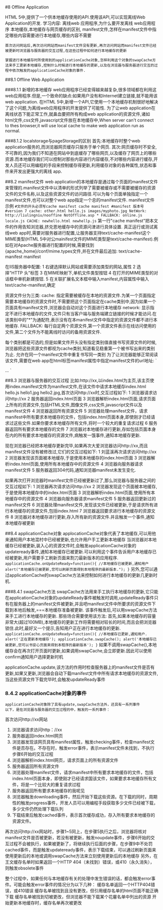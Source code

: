 #8 Offline Application

HTML 5中,提供了一个供本地缓存使用的API.使用该API,可以实现离线Web Application的开发.
学习内容:
	离线web 应用程序,为什么要开发离线 web应用程序
	本地缓存,本地缓存与网页缓存的区别,
	manifest文件,怎样在manifest文件中指定哪些内容需要进行本地缓存,哪些内容不需要

	首次访问网站后,再次访问网站而manifest文件没有更新,再次访问网站而manifest文件已经被更新时浏览器与服务器的交互过程,在这些过程中如何进行本地缓存的更新
	
	掌握进行本地缓存时所使用到的applicationCache对象,怎样利用这个对象的swapCache方法来手工更新本地缓存,控制什么时候进行本地缓存的更新,以及在浏览器与服务器进行交互的过程中依次触发的applicationCache对象的事件.

##8.1 Offline Web Application

###8.1.1 新增的本地缓存
 web应用程序已经变得越来越复杂,很多领域都在利用这web应用程序.但是,一个致命的缺点:如果用户没有和Internet建立链接,就不能用该web application.
	在HTML 5中,新增一个API,它使用一个本地缓存机制很好地解决了这个问题,为离线web应用程序的开发提供了可能性.
	为了让web application在离线状态下能正常工作,就鼻血要把所有构成web application的资源文件,诸如html文件,css文件,javascript文件放在本地缓存中,When server can't connect to thes browser,it will use local cache to make web application run as normal.

###8.1.2 localstorage与pageStorage的区别
	首先:本地缓存时整个web application服务的,而浏览器网页缓存只服务于单个网页.
	其次:网页缓存时不安全,不可靠的,因为我们不知道在网站中到底缓存了哪些网页,以及缓存了网页上的哪些资源.而本地缓存我们可以控制对那些内容进行内容缓存,不对哪些内容进行缓存,开发人员还可以用编程的手段来控制缓存得更新,利用缓存对象的各种属性,状态和事件来开发出更强大的离线 app.

##8.2	manifest文件
web application的本地缓存是通过每个页面的manifest文件来管理的.manifest文件中以清单的形式列举了需要被缓存或不需要被缓存的资源文件的文件名称,以及这些资源文件的访问路径.可以为每个页面单独指定一个manifest文件,也可以对整个web app指定一个总的manifest文件. 
manifest文件示例
`
	#文件的开头必须写cache manifest
	cache manifest
	#manifest 版本号
	#version 7
	cache:
	other.html
	hello.js
	images/myphoto.jpg
	NetWork:
	http://liulingniu/nooffine
	NotOffline.asp
	*
	FALLBACK:
	online.js locale.js
	CACHE:
	newhello.html
	newhellp.js
`
第一行"cache manifest"把本文件的作用告知浏览器,挤兑恩地缓存中的资源问津进行具体设置.
真正运行或测试离线web app时,需要对服务器进行配置,让服务器支持text/cache-manifest这个MIME类型(HTML 5中对公mainifest文件的MIME类型是text/cache-manifest).例如在对Apache服务器进行配置的时候,需要找到{apache_home}/conf/mime.types文件,并在文件最后追加:
text/cache-manifest manifest

在IIS服务器中配置:
1	右键选择默认网站或需要添加类型的网站,属性
2	选择"HTTP 头"标签
3	在MIME映射下,单机文件类型按钮
4	在打开的MIME类型的对话框中单机新建按钮.
5	在关联扩展名文本框中输入manifest,内容属性中输入text/cache-manifest,确定

资源文件分为三类:
cache:
	指定需要被缓存在本地的资源文件.为某一个页面指定需要本地缓存的资源文件时,不需要把这个页面指定在cache类别中,因为如果一个页面具有manifest文件,浏览器会自动对这个页面进行本地缓存
network:
	显示指定不进行本地缓存的文件,文件只有当客户端与服务端建立链接的时候才能访问.在该类别中的"*"为通配符,表示没有在本manifest文件中指定的资源文件都不进行本地缓存.
FALLBACK:
	每行自定两个资源文件,第一个资源文件表示在线访问使用的文件,第二个文件为不能离线时访问的备用资源文件.

每个类别都是可选的,但是如果文件开头没有指定类别值直接书写资源文件的时候,浏览器把这些资源文件都视为cache类别,知道看见稳重第一个被书写出来的类别为止.
允许在同一个manifest文件中重复书写同一类别
为了让浏览器能够正常阅读该文件,需要在web app在html标签manifest属性中指定manifest文件的url地址:
`<!--单独指定-->
<html mainifest="hello.manifest">
...
</html>

<!--一个总的manifest文件-->
<html manifest="global.manfiest">
	
</html>
`

##8.3 浏览器与服务器的交互过程
比如:http://xx,以index.html为主页,该主页使用index.manifest文件为manifest文件,在该文件中请求本地缓存index.html hello.js hello1.jpg hello2.jpg,首次访问http://xx时,交互过程如下:
1	浏览器请求访问http://xx
2	服务器返回index.html页面
3	浏览器解析index.html页面,请求页面上所有的资源文件,包括HTML文件,图像文件,css文件,javascript文件以及manifest文件
4	浏览器返回所有资源文件
5	浏览器处理manifest文件，请求manifest中所有要求本地缓存的文件，包括index.html页面本身,即使刚才已经请求过这些文件.如果你要求本地缓存所有文件,将时一个较大的重复请求过程
6	服务器返回所有要求本地缓存的文件
7	浏览器对本地缓存进行更新,存如包括页面本身在内的所有要求本地缓存的资源文件,病触发一饿事件,通知本地缓存更新.

现在浏览器已经把本地缓存更新完毕,如果再次大爱浏览器访问http://xx,而且manifest文件没有被修改过,它们的交互过程如下:
1	刘蓝溪再次请求访问http://xx
2	浏览器发现该页面被本地缓存,于是使用本地缓存的index.html页面
3	浏览器解析index.html页面,使用所有本地缓存中的资源文件
4	浏览器向服务器请求manifest文件
5	服务器返回304代码,通知浏览器manifest未发生变化.

如果再次打开浏览器时manifest文件已经被更新过了,那么浏览器与服务器之间的交互过程如下:
1	浏览器再次请求访问http://xx
2	浏览器发现这个页面被本地缓存,于是使用本地缓存中的index.html页面
3	浏览器解析index.html页面,使用所有本地缓存中的资源文件
4	浏览器向服务器请求manifest文件
5	服务器返回更新过的manifest文件
6	浏览器处理manifest文件,发现该文件已经被更新,于是请求所有进行本地缓存的资源文件,包括index.html
7	浏览器返回要求进行本地缓存的资源文件
8	浏览器对本地缓存进行更新,存入所有新的资源文件.并且触发一个事件,通知本地缓存被更新

##8.4 applicationCache对象
applocationCache对象代表了本地缓存,可以用他来通知用户本地混村中已经被更新,也允许用户手工更新本地缓存
当浏览器对本地缓存已经被更新,装入心的资源文件时,会触发applicationCache对象的updateready事件,通知本地缓存已被更新.可以利用这个事件告诉用户本地缓存已经被更新,用户需要手工刷新页面来割刀最新版本的应用程序.
`
applicationCache.onUpdateReady=function(){
	//本地缓存已被更新,通知用户
	alert("本地缓存已被更新,您可以刷新页面得到本地程序的最新版本.");
}
`
另外,您可以通过applicationCache的swapCache方法来控制如何进行本地缓存的更新几更新时机.

###8.4.1 swapCache方法
	swapCache方法用来手工执行本地缓存的更新,它只能在applicationCache对象的updateReady事件被触发时调用,updateReady事件只有在服务器上的manifest文件被更新,并且吧manifest文件中所要求的资源文件下载到本地后触发,===本地缓存准备被更新. 该事件触发后,可以用swapCache方法来手工进行本地缓存的更新.
那些场合需要使用该方法:
	首先,如果本地缓存的容量非常大(超过100MB),本地缓存的更新工作将需要相对较长的时间,而且会把浏览器锁住.此时,最好又一个提示,告知用户正在进行本地缓存的更新.
`
applicationCache.onUpdateReady=function(){
	//本地缓存已更新,通知用户.
	alert('正在更新本地缓存');
	applicationCache.swapCache();
	alert('本地缓存已被更新,您可以书安心页面来得到本程序的最新版本');
}
`
	如果不调用swapCache(),本地缓存会在再次打开页面时更新,如果调用swapCache,会立即更新.因此可以使用confirm通知用户选择更新时机

applicationCache.update,该方法的作用时检查服务器上的manifest文件是否有更新,如果又更新,浏览器会自动下载manifest文件中所有请求本地缓存的资源文件,当这些资源文件下载完毕时,会触发updateReady事件

### 8.4.2 applicationCache对象的事件
	applicationCache对象除了具有update,swapCache方法外，还具有一系列事件
	以下，是在浏览器与服务器的交互过程的中，触发的一系列事件：
首次访问http://xx网站
1.	浏览器请求访问http：//xx
2.	服务器返回index.html网页
3.	浏览器发现该网页具有manifest属性，触发checking事件，检查manifest文件是否存在。不存在时，触发error事件，表示manifest文件未找到，不执行步骤6开始的交互过程
4.	浏览器解析index.html网页，请求页面上的所有资源文件
5.	服务器返回所有资源文件
6.	浏览器处理manifest文件，请求manifest中所有要求本地缓存的文件，包括index.html页面本身，即使刚才已经请求国该文件，如果要求本地缓存所有文件，将是一个比较大的重复请求过程
7.	服务器返回所有要求本地缓存的我呢见
8.	浏览器触发downloading事件，然后开始下载这些资源。在下载的同时，周期性的触发progress事件，开发人员可以用编程手段获取多少文件已经被下载，多少文件仍然处理下载队列
9.	下载结束后触发cached事件，表示首次缓存成功，存入所有要求本地缓存的资源文件。

再次访问http://xx网站时，步骤1~5同上，在步骤5执行之后，浏览器将核对manifest文件是否被更新，若没有被更新，触发noupdate事件，步骤6开始的交互过程不会被执行，如果被更新了，将继续执行后面的步骤，在步骤9中不处罚cached事件，而是触发updateready事件，表示下载结束，可以通过刷新页面来使用更新后的本地或调用swapCache方法来立刻使用更新后的本地缓存
另外，在王文缓存名单时如果返回一个HTTP 404（未找到）错误，或410（永久消失），则触发obsolete事件

整个过程中，如果任何与本地缓存有关的处理中发生错误的话，都会触发error事件。可能会触发error事件的情况分为以下几种：
	缓存名单返回一个HTTP404错误，或410错误
	缓存名单被找到且没有更改，但引用缓存名单的html页面不能正确下载
	缓存名单被找到切被更改，但浏览器不能下载某个花黁名单中列出的资源
	开始更新本地缓存时，缓存名单再次被更改